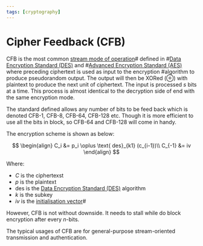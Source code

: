 ```yaml
---
tags: [cryptography]
---
```


# Cipher Feedback (CFB)

CFB is the most common [stream mode of operation](202209281239.md)# defined in
#[Data Encryption Standard (DES)](202209012203.md) and #[Advanced Encryption Standard (AES)](202209012213.md)
where preceding ciphertext is used as input to the encryption #algorithm to
produce pseudorandom output. The output will then be XORed ($\oplus$) with
plaintext to produce the next unit of ciphertext. The input is processed $s$
bits at a time. This process is almost identical to the decryption side of end
with the same encryption mode.

The standard defined allows any number of bits to be feed back which is denoted
CFB-1, CFB-8, CFB-64, CFB-128 etc. Though it is more efficient to use all the
bits in block, so CFB-64 and CFB-128 will come in handy.

The encryption scheme is shown as below:

$$
\begin{align}
C_i &= p_i \oplus \text{ des}_{k1} (c_{i-1})\\
C_{-1} &= iv
\end{align}
$$

Where:
- $C$ is the ciphertexst
- $p$ is the plaintext
- $\text{des}$ is the [Data Encryption Standard (DES)](202209012203.md)
  algorithm
- $k$ is the subkey
- $iv$ is the [initialisation vector](202210071133.md)#

However, CFB is not without downside. It needs to stall while do block
encryption after every $n$-bits.

The typical usages of CFB are for general-purpose stream-oriented transmission
and authentication.

